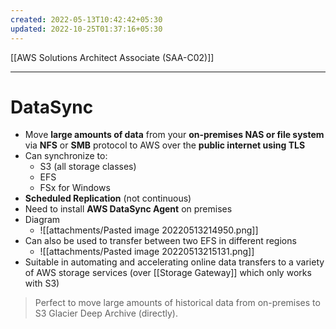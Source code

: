 ```yaml
---
created: 2022-05-13T10:42:42+05:30
updated: 2022-10-25T01:37:16+05:30
---
```

[[AWS Solutions Architect Associate (SAA-C02)]]

---
# DataSync
- Move **large amounts of data** from your **on-premises NAS or file system** via **NFS** or **SMB** protocol to AWS over the **public internet using TLS**
- Can synchronize to: 
	- S3 (all storage classes)
	- EFS
	- FSx for Windows
- **Scheduled Replication** (not continuous)
- Need to install **AWS DataSync Agent** on premises
- Diagram
	- ![[attachments/Pasted image 20220513214950.png]]
- Can also be used to transfer between two EFS in different regions
	- ![[attachments/Pasted image 20220513215131.png]]
- Suitable in automating and accelerating online data transfers to a variety of AWS storage services (over [[Storage Gateway]] which only works with S3)

> Perfect to move large amounts of historical data from on-premises to S3 Glacier Deep Archive (directly).